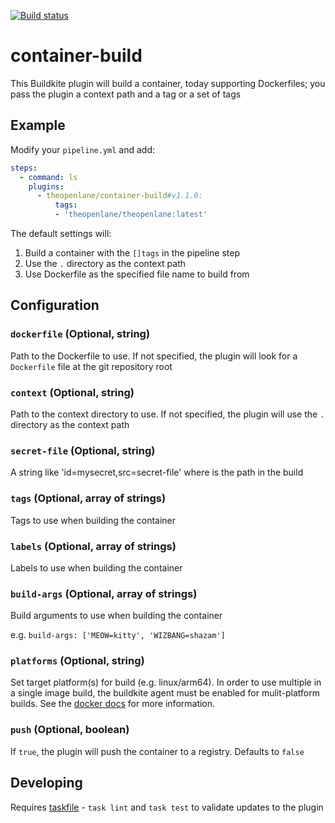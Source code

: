 [![Build status](https://badge.buildkite.com/aad609bb85b97713f26869f6e067df11a47976d90566a62020.svg)](https://buildkite.com/theopenlane/container-build-buildkite-plugin)

# container-build

This Buildkite plugin will build a container, today supporting Dockerfiles; you
pass the plugin a context path and a tag or a set of tags

## Example

Modify your `pipeline.yml` and add:

```yml
steps:
  - command: ls
    plugins:
      - theopenlane/container-build#v1.1.0:
          tags:
          - 'theopenlane/theopenlane:latest'
```

The default settings will:

1. Build a container with the `[]tags` in the pipeline step
1. Use the `.` directory as the context path
1. Use Dockerfile as the specified file name to build from

## Configuration

### `dockerfile` (Optional, string)

Path to the Dockerfile to use. If not specified, the plugin will look for a
`Dockerfile` file at the git repository root

### `context` (Optional, string)

Path to the context directory to use. If not specified, the plugin will use the
`.` directory as the context path

### `secret-file` (Optional, string)

A string like 'id=mysecret,src=secret-file' where <secret-file> is the path in
the build

### `tags` (Optional, array of strings)

Tags to use when building the container

### `labels` (Optional, array of strings)

Labels to use when building the container

### `build-args` (Optional, array of strings)

Build arguments to use when building the container

e.g. `build-args: ['MEOW=kitty', 'WIZBANG=shazam']`

### `platforms` (Optional, string)

Set target platform(s) for build (e.g. linux/arm64). In order to use multiple in
a single image build, the buildkite agent must be enabled for mulit-platform
builds. See the
[docker docs](https://docs.docker.com/build/building/multi-platform/) for more
information.

### `push` (Optional, boolean)

If `true`, the plugin will push the container to a registry. Defaults to `false`

## Developing

Requires [taskfile](https://taskfile.dev/installation/) - `task lint` and
`task test` to validate updates to the plugin
